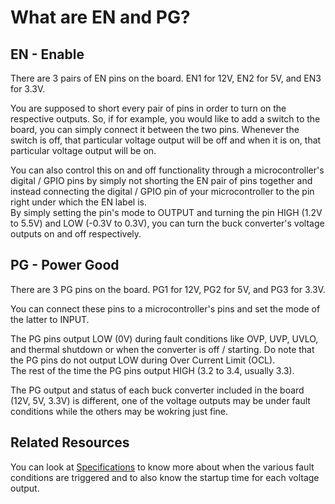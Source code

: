 # What are EN and PG?

## EN - Enable

There are 3 pairs of EN pins on the board. EN1 for 12V, EN2 for 5V, and EN3 for 3.3V.

You are supposed to short every pair of pins in order to turn on the respective outputs. So, if for example, you would like to add a switch to the board, you can simply connect it between the two pins. Whenever the switch is off, that particular voltage output will be off and when it is on, that particular voltage output will be on.

You can also control this on and off functionality through a microcontroller's digital / GPIO pins by simply not shorting the EN pair of pins together and instead connecting the digital / GPIO pin of your microcontroller to the pin right under which the EN label is.<br>
By simply setting the pin's mode to OUTPUT and turning the pin HIGH (1.2V to 5.5V) and LOW (-0.3V to 0.3V), you can turn the buck converter's voltage outputs on and off respectively.

## PG - Power Good

There are 3 PG pins on the board. PG1 for 12V, PG2 for 5V, and PG3 for 3.3V.

You can connect these pins to a microcontroller's pins and set the mode of the latter to INPUT.

The PG pins output LOW (0V) during fault conditions like OVP, UVP, UVLO, and thermal shutdown or when the converter is off / starting. Do note that the PG pins do not output LOW during Over Current Limit (OCL).<br>
The rest of the time the PG pins output HIGH (3.2 to 3.4, usually 3.3).

The PG output and status of each buck converter included in the board (12V, 5V, 3.3V) is different, one of the voltage outputs may be under fault conditions while the others may be wokring just fine.

## Related Resources

You can look at [Specifications](specifications.md) to know more about when the various fault conditions are triggered and to also know the startup time for each voltage output.
